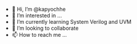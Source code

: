- 👋 Hi, I’m @kapyochhe
- 👀 I’m interested in ...
- 🌱 I’m currently learning System Verilog and UVM
- 💞️ I’m looking to collaborate
- 📫 How to reach me ...

<!---
kapyochhe/kapyochhe is a ✨ special ✨ repository because its `README.md` (this file) appears on your GitHub profile.
You can click the Preview link to take a look at your changes.
--->
